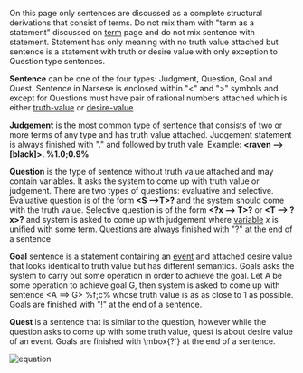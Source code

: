 On this page only sentences are discussed as a complete structural derivations that consist of terms.  Do not mix them with "term as a statement" discussed on [term](https://github.com/opennars/opennars/wiki/Term:-types,-format) page and do not mix sentence with statement. Statement has only meaning with no truth value attached but sentence is a statement with truth or desire value with only exception to Question type sentences.

**Sentence** can be one of the four types: Judgment, Question, Goal and Quest. Sentence in Narsese is enclosed within "<" and ">" symbols and except for Questions must have pair of rational numbers attached which is either [truth-value](https://github.com/opennars/opennars/wiki/Truth-Value:-Definition-and-Examples) or [desire-value](https://github.com/opennars/opennars/wiki/Desire-Value:-Definition-and-Examples)

**Judgement** is the most common type of sentence that consists of two or more terms of any type and has truth value attached. Judgement statement is always finished with "." and followed by truth vale. Example: **<raven --> [black]>. %1.0;0.9%**

**Question** is the type of sentence without truth value attached and may contain variables. It asks the system to come up with truth value or judgement. There are two types of questions: evaluative and selective. Evaluative question is of the form **<S -->T>?** and the system should come with the truth value. Selective question is of the form **<?x --> T>?** or **<T --> ?x>?** and system is asked to come up with judgement where [variable](https://github.com/opennars/opennars/wiki/Use-of-Variables-in-OpenNARS) _x_ is unified with some term. Questions are always finished with "?" at the end of a sentence

**Goal** sentence is a statement containing an [event](https://github.com/opennars/opennars/wiki/Temporal-Inference) and attached desire value that looks identical to truth value but has different semantics. Goals asks the system to carry out some operation in order to achieve the goal. Let A be some operation to achieve goal G, then system is asked to come up with sentence <A ==> G> %f;c% whose truth value is as as close to 1 as possible. Goals are finished with "!" at the end of a sentence. 

**Quest** is a sentence that is similar to the question, however while the question asks to come up with some truth value, quest is about desire value of an event. Goals are finished with \mbox{?`} at the end of a sentence. 

![equation](<img src="http://www.sciweavers.org/tex2img.php?eq=%24%5Cmbox%7B%3F%60%7D%24%0A&bc=White&fc=Black&im=jpg&fs=12&ff=arev&edit=0" align="center" border="0" alt="$\mbox{?`}$" width="11" height="14" />)



